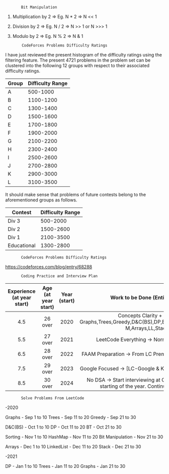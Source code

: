            Bit Manipulation
1. Multiplication by 2 => Eg. N * 2 => N << 1
2. Division by 2 => Eg. N / 2 => N >> 1 or N >>> 1
3. Modulo by 2 => Eg. N % 2 => N & 1

           CodeForces Problems Difficulty Ratings

I have just reviewed the present histogram of the difficulty ratings using the filtering feature. The present 4721 problems in the problem set can be clustered into the following 12 groups with respect to their associated difficulty ratings.

| Group | Difficulty Range |
|-------|------------------|
| A     | 500-1000         |
| B     | 1100-1200        |
| C     | 1300-1400        |
| D     | 1500-1600        |
| E     | 1700-1800        |
| F     | 1900-2000        |
| G     | 2100-2200        |
| H     | 2300-2400        |
| I     | 2500-2600        |
| J     | 2700-2800        |
| K     | 2900-3000        |
| L     | 3100-3500        |

It should make sense that problems of future contests belong to the aforementioned groups as follows.

| Contest     | Difficulty Range |
|-------------|------------------|
| Div 3       | 500-2000         |
| Div 2       | 1500-2600        |
| Div 1       | 2100-3500        |
| Educational | 1300-2800        |

           CodeForces Problems Difficulty Ratings
https://codeforces.com/blog/entry/68288
           
           Coding Practice and Interview Plan
           
| Experience (at year start) | Age (at year start) | Year (start) |                                  Work to be Done (Entire Year)                                 |    Interviewing (at year start)   |
|:--------------------------:|:-------------------:|:------------:|:----------------------------------------------------------------------------------------------:|:---------------------------------:|
| 4.5                        | 26 over             | 2020         | Concepts Clarity + LC -> Graphs,Trees,Greedy,D&C(BS),DP,BT,Sort,HashMap,Bit-M,Arrays,LL,Stack  |                                   |
| 5.5                        | 27 over             | 2021         | LeetCode Everything -> Normal + Premium                                                        | Freshworks(Feb)/Walmart(Apr)      |
| 6.5                        | 28 over             | 2022         | FAAM Preparation -> From LC Premium(Interview Prep)                                            | Except FAAMG all others (Top 100) |
| 7.5                        | 29 over             | 2023         | Google Focused -> [LC-Google & KickStart Past Papers]                                          | Only FAAM                         |
| 8.5                        | 30 over             | 2024         | No DSA -> Start interviewing at Google -> From the starting of the year. Continue Practicing   | Only G                            |
           Solve Problems From LeetCode
-2020

Graphs - Sep 1 to 10
Trees - Sep 11 to 20
Greedy - Sep 21 to 30

D&C(BS) - Oct 1 to 10
DP - Oct 11 to 20
BT - Oct 21 to 30

Sorting - Nov 1 to 10
HashMap - Nov 11 to 20
Bit Manipulation - Nov 21 to 30

Arrays - Dec 1 to 10
LinkedList - Dec 11 to 20
Stack - Dec 21 to 30

-2021

DP - Jan 1 to 10
Trees - Jan 11 to 20
Graphs - Jan 21 to 30
